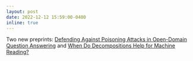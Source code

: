```yaml
---
layout: post
date: 2022-12-12 15:59:00-0400
inline: true
---
```


Two new preprints: [Defending Against Poisoning Attacks in Open-Domain Question Answering](https://arxiv.org/abs/2212.10002) and [When Do Decompositions Help for Machine Reading?](https://arxiv.org/abs/2212.10019)